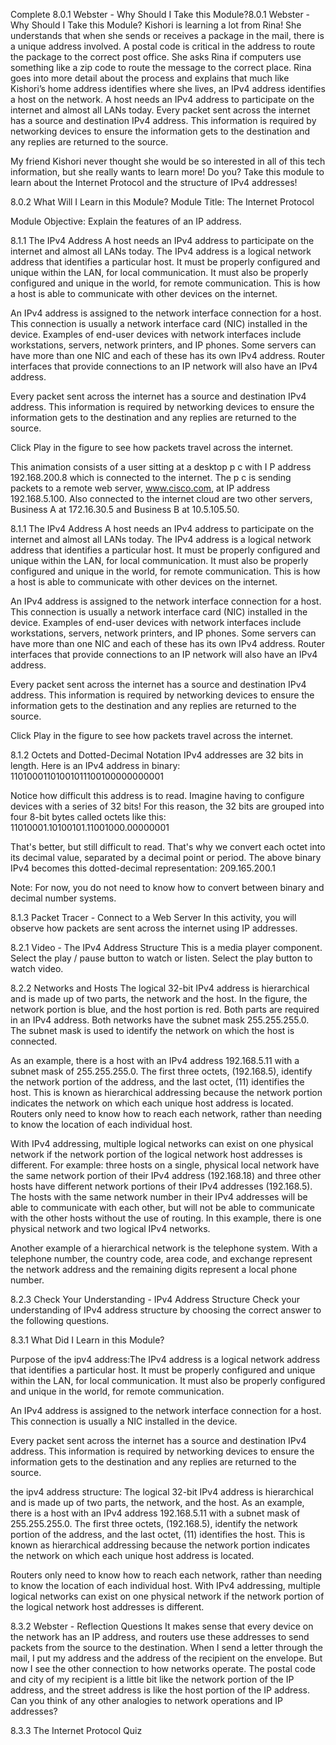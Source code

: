 
Complete 8.0.1 Webster - Why Should I Take this Module?8.0.1 Webster - Why Should I Take this Module?
Kishori is learning a lot from Rina! She understands that when she sends or receives a package in the mail, there is a unique address involved. A postal code is critical in the address to route the package to the correct post office. She asks Rina if computers use something like a zip code to route the message to the correct place. Rina goes into more detail about the process and explains that much like Kishori’s home address identifies where she lives, an IPv4 address identifies a host on the network. A host needs an IPv4 address to participate on the internet and almost all LANs today. Every packet sent across the internet has a source and destination IPv4 address. This information is required by networking devices to ensure the information gets to the destination and any replies are returned to the source.

My friend Kishori never thought she would be so interested in all of this tech information, but she really wants to learn more! Do you? Take this module to learn about the Internet Protocol and the structure of IPv4 addresses!


8.0.2 What Will I Learn in this Module?
Module Title: The Internet Protocol

Module Objective: Explain the features of an IP address.



8.1.1 The IPv4 Address
A host needs an IPv4 address to participate on the internet and almost all LANs today. The IPv4 address is a logical network address that identifies a particular host. It must be properly configured and unique within the LAN, for local communication. It must also be properly configured and unique in the world, for remote communication. This is how a host is able to communicate with other devices on the internet.

An IPv4 address is assigned to the network interface connection for a host. This connection is usually a network interface card (NIC) installed in the device. Examples of end-user devices with network interfaces include workstations, servers, network printers, and IP phones. Some servers can have more than one NIC and each of these has its own IPv4 address. Router interfaces that provide connections to an IP network will also have an IPv4 address.

Every packet sent across the internet has a source and destination IPv4 address. This information is required by networking devices to ensure the information gets to the destination and any replies are returned to the source.

Click Play in the figure to see how packets travel across the internet.

This animation consists of a user sitting at a desktop p c with I P address 192.168.200.8 which is connected to the internet. The p c is sending packets to a remote web server, www.cisco.com, at IP address 192.168.5.100. Also connected to the internet cloud are two other servers, Business A at 172.16.30.5 and Business B at 10.5.105.50.


8.1.1 The IPv4 Address
A host needs an IPv4 address to participate on the internet and almost all LANs today. The IPv4 address is a logical network address that identifies a particular host. It must be properly configured and unique within the LAN, for local communication. It must also be properly configured and unique in the world, for remote communication. This is how a host is able to communicate with other devices on the internet.

An IPv4 address is assigned to the network interface connection for a host. This connection is usually a network interface card (NIC) installed in the device. Examples of end-user devices with network interfaces include workstations, servers, network printers, and IP phones. Some servers can have more than one NIC and each of these has its own IPv4 address. Router interfaces that provide connections to an IP network will also have an IPv4 address.

Every packet sent across the internet has a source and destination IPv4 address. This information is required by networking devices to ensure the information gets to the destination and any replies are returned to the source.

Click Play in the figure to see how packets travel across the internet.


8.1.2 Octets and Dotted-Decimal Notation
IPv4 addresses are 32 bits in length. Here is an IPv4 address in binary:
11010001101001011100100000000001

Notice how difficult this address is to read. Imagine having to configure devices with a series of 32 bits! For this reason, the 32 bits are grouped into four 8-bit bytes called octets like this:
11010001.10100101.11001000.00000001

That's better, but still difficult to read. That's why we convert each octet into its decimal value, separated by a decimal point or period. The above binary IPv4 becomes this dotted-decimal representation:
209.165.200.1

Note: For now, you do not need to know how to convert between binary and decimal number systems.


8.1.3 Packet Tracer - Connect to a Web Server
In this activity, you will observe how packets are sent across the internet using IP addresses.



8.2.1 Video - The IPv4 Address Structure
This is a media player component. Select the play / pause button to watch or listen.
Select the play button to watch video.


8.2.2 Networks and Hosts
The logical 32-bit IPv4 address is hierarchical and is made up of two parts, the network and the host. In the figure, the network portion is blue, and the host portion is red. Both parts are required in an IPv4 address. Both networks have the subnet mask 255.255.255.0. The subnet mask is used to identify the network on which the host is connected.

As an example, there is a host with an IPv4 address 192.168.5.11 with a subnet mask of 255.255.255.0. The first three octets, (192.168.5), identify the network portion of the address, and the last octet, (11) identifies the host. This is known as hierarchical addressing because the network portion indicates the network on which each unique host address is located. Routers only need to know how to reach each network, rather than needing to know the location of each individual host.

With IPv4 addressing, multiple logical networks can exist on one physical network if the network portion of the logical network host addresses is different. For example: three hosts on a single, physical local network have the same network portion of their IPv4 address (192.168.18) and three other hosts have different network portions of their IPv4 addresses (192.168.5). The hosts with the same network number in their IPv4 addresses will be able to communicate with each other, but will not be able to communicate with the other hosts without the use of routing. In this example, there is one physical network and two logical IPv4 networks.

Another example of a hierarchical network is the telephone system. With a telephone number, the country code, area code, and exchange represent the network address and the remaining digits represent a local phone number.



8.2.3 Check Your Understanding - IPv4 Address Structure
Check your understanding of IPv4 address structure by choosing the correct answer to the following questions.


8.3.1 What Did I Learn in this Module?

Purpose of the ipv4 address:The IPv4 address is a logical network address that identifies a particular host. It must be properly configured and unique within the LAN, for local communication. It must also be properly configured and unique in the world, for remote communication.

An IPv4 address is assigned to the network interface connection for a host. This connection is usually a NIC installed in the device.

Every packet sent across the internet has a source and destination IPv4 address. This information is required by networking devices to ensure the information gets to the destination and any replies are returned to the source.


the ipv4 address structure:
The logical 32-bit IPv4 address is hierarchical and is made up of two parts, the network, and the host. As an example, there is a host with an IPv4 address 192.168.5.11 with a subnet mask of 255.255.255.0. The first three octets, (192.168.5), identify the network portion of the address, and the last octet, (11) identifies the host. This is known as hierarchical addressing because the network portion indicates the network on which each unique host address is located.

Routers only need to know how to reach each network, rather than needing to know the location of each individual host. With IPv4 addressing, multiple logical networks can exist on one physical network if the network portion of the logical network host addresses is different.


8.3.2 Webster - Reflection Questions
It makes sense that every device on the network has an IP address, and routers use these addresses to send packets from the source to the destination. When I send a letter through the mail, I put my address and the address of the recipient on the envelope. But now I see the other connection to how networks operate. The postal code and city of my recipient is a little bit like the network portion of the IP address, and the street address is like the host portion of the IP address. Can you think of any other analogies to network operations and IP addresses?


8.3.3 The Internet Protocol Quiz























